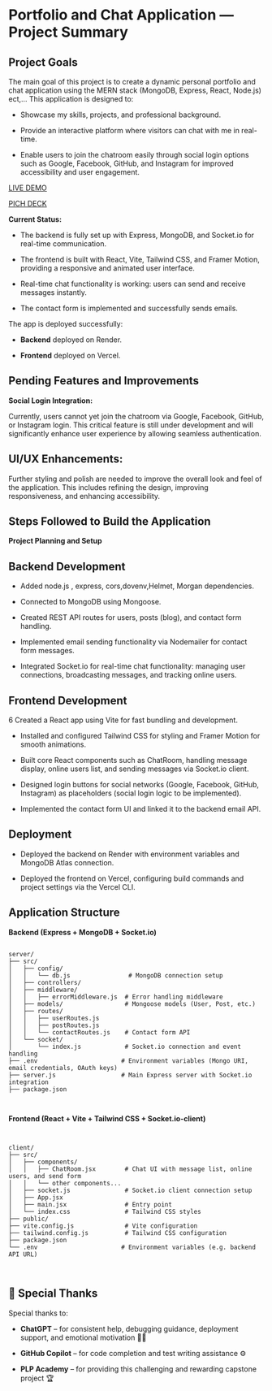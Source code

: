 

# Portfolio and Chat Application — Project Summary

## Project Goals

The main goal of this project is to create a dynamic personal portfolio and chat application using the MERN stack (MongoDB, Express, React, Node.js) ect,... This application is designed to:

- Showcase my skills, projects, and professional background.

- Provide an interactive platform where visitors can chat with me in real-time.

- Enable users to join the chatroom easily through social login options such as Google, Facebook, GitHub, and Instagram for improved accessibility and user engagement.

[LIVE DEMO](https://usanase-potofolio.vercel.app/)

[PICH DECK](https://www.canva.com/design/DAGuLvfEzRE/3Zxa-JdfMAG3MMJjfbRuRQ/view?utm_content=DAGuLvfEzRE&utm_campaign=designshare&utm_medium=link2&utm_source=uniquelinks&utlId=h1de72d052b)

**Current Status:**

- The backend is fully set up with Express, MongoDB, and Socket.io for real-time communication.

- The frontend is built with React, Vite, Tailwind CSS, and Framer Motion, providing a responsive and animated user interface.

- Real-time chat functionality is working: users can send and receive messages instantly.

- The contact form is implemented and successfully sends emails.

The app is deployed successfully:

- **Backend** deployed on Render.

* **Frontend** deployed on Vercel.

## Pending Features and Improvements

**Social Login Integration:**

Currently, users cannot yet join the chatroom via Google, Facebook, GitHub, or Instagram login. This critical feature is still under development and will significantly enhance user experience by allowing seamless authentication.

## UI/UX Enhancements:

Further styling and polish are needed to improve the overall look and feel of the application. This includes refining the design, improving responsiveness, and enhancing accessibility.

## Steps Followed to Build the Application

**Project Planning and Setup**

## Backend Development

- Added node.js , express, cors,dovenv,Helmet, Morgan dependencies.

- Connected to MongoDB using Mongoose.

- Created REST API routes for users, posts (blog), and contact form handling.

- Implemented email sending functionality via Nodemailer for contact form messages.

- Integrated Socket.io for real-time chat functionality: managing user connections, broadcasting messages, and tracking online users.

## Frontend Development

6 Created a React app using Vite for fast bundling and development.

- Installed and configured Tailwind CSS for styling and Framer Motion for smooth animations.

- Built core React components such as ChatRoom, handling message display, online users list, and sending messages via Socket.io client.

- Designed login buttons for social networks (Google, Facebook, GitHub, Instagram) as placeholders (social login logic to be implemented).

- Implemented the contact form UI and linked it to the backend email API.

## Deployment

- Deployed the backend on Render with environment variables and MongoDB Atlas connection.

- Deployed the frontend on Vercel, configuring build commands and project settings via the Vercel CLI.


## Application Structure

**Backend (Express + MongoDB + Socket.io)**


```

server/
├── src/
│   ├── config/
│   │   └── db.js                # MongoDB connection setup
│   ├── controllers/
│   ├── middleware/
│   │   ├── errorMiddleware.js  # Error handling middleware
│   ├── models/                 # Mongoose models (User, Post, etc.)
│   ├── routes/
│   │   ├── userRoutes.js
│   │   ├── postRoutes.js
│   │   └── contactRoutes.js    # Contact form API
│   └── socket/
│       └── index.js            # Socket.io connection and event handling
├── .env                       # Environment variables (Mongo URI, email credentials, OAuth keys)
├── server.js                  # Main Express server with Socket.io integration
├── package.json

   
```






**Frontend (React + Vite + Tailwind CSS + Socket.io-client)**


```


client/
├── src/
│   ├── components/
│   │   ├── ChatRoom.jsx        # Chat UI with message list, online users, and send form
│   │   └── other components...
│   ├── socket.js               # Socket.io client connection setup
│   ├── App.jsx
│   ├── main.jsx                # Entry point
│   └── index.css               # Tailwind CSS styles
├── public/
├── vite.config.js              # Vite configuration
├── tailwind.config.js          # Tailwind CSS configuration
├── package.json
└── .env                       # Environment variables (e.g. backend API URL)

    
```





## 🙏 Special Thanks

Special thanks to:

- **ChatGPT** – for consistent help, debugging guidance, deployment support, and emotional motivation 🧠💬

- **GitHub Copilot** – for code completion and test writing assistance ⚙️

- **PLP Academy** – for providing this challenging and rewarding capstone project 🏆